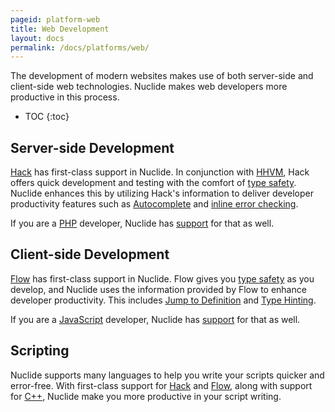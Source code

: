 ```yaml
---
pageid: platform-web
title: Web Development
layout: docs
permalink: /docs/platforms/web/
---
```


The development of modern websites makes use of both server-side and client-side web technologies.
Nuclide makes web developers more productive in this process.

* TOC
{:toc}

## Server-side Development

[Hack](/docs/languages/hack) has first-class support in Nuclide. In conjunction with
[HHVM](http://docs.hhvm.com), Hack offers quick development and testing with the comfort of
[type safety](https://docs.hhvm.com/hack/typechecker/introduction). Nuclide enhances this by
utilizing Hack's information to deliver developer productivity features such as
[Autocomplete](/docs/languages/hack/#features__autocomplete) and
[inline error checking](/docs/languages/hack/#features__code-diagnostics).

If you are a [PHP](http://php.net) developer, Nuclide has [support](/docs/languages/other/#php) for that as well.

## Client-side Development

[Flow](/docs/languages/flow) has first-class support in Nuclide. Flow gives you
[type safety](http://flowtype.org) as you develop, and Nuclide uses the information provided by
Flow to enhance developer productivity. This includes
[Jump to Definition](/docs/languages/flow/#jump-to-definition) and
[Type Hinting](/docs/languages/flow/#type-hinting).

If you are a [JavaScript](https://developer.mozilla.org/en-US/docs/Web/JavaScript) developer,
Nuclide has [support](/docs/languages/other/#javascript) for that as well.

## Scripting

Nuclide supports many languages to help you write your scripts quicker and error-free. With
first-class support for [Hack](/docs/languages/hack) and [Flow](/docs/languages/flow), along
with support for [C++](/docs/languages/cpp), Nuclide make you more productive in your script
writing.
